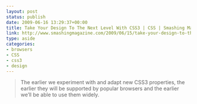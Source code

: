 ```yaml
---
layout: post
status: publish
date: 2009-06-16 13:29:37+00:00
title: Take Your Design To The Next Level With CSS3 | CSS | Smashing Magazine
link: http://www.smashingmagazine.com/2009/06/15/take-your-design-to-the-next-level-with-css3/
type: aside
categories:
- browsers
- CSS
- css3
- design
---
```


> The earlier we experiment with and adapt new CSS3 properties, the earlier they will be supported by popular browsers and the earlier we’ll be able to use them widely.
